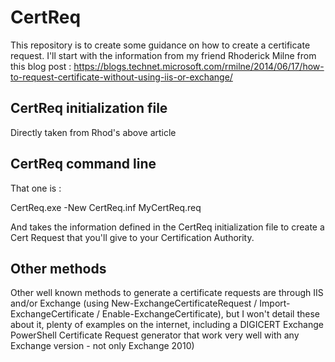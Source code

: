 # CertReq
This repository is to create some guidance on how to create a certificate request.
I'll start with the information from my friend Rhoderick Milne from this blog post :
https://blogs.technet.microsoft.com/rmilne/2014/06/17/how-to-request-certificate-without-using-iis-or-exchange/

## CertReq initialization file
Directly taken from Rhod's above article
## CertReq command line
That one is :

CertReq.exe -New CertReq.inf MyCertReq.req

And takes the information defined in the CertReq initialization file to create a Cert Request that you'll give to your Certification Authority.

## Other methods
Other well known methods to generate a certificate requests are through IIS and/or Exchange (using New-ExchangeCertificateRequest / Import-ExchangeCertificate / Enable-ExchangeCertificate), but I won't detail these about it, plenty of examples on the internet, including a DIGICERT Exchange PowerShell Certificate Request generator that work very well with any Exchange version - not only Exchange 2010)
